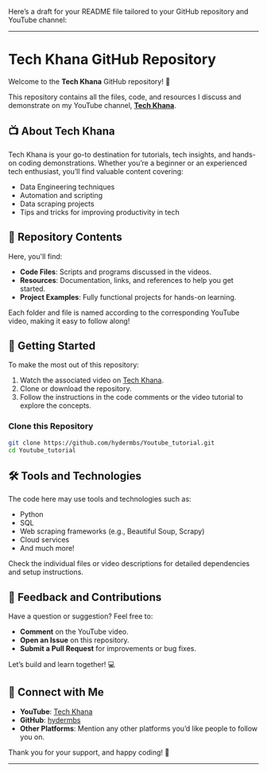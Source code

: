 

Here’s a draft for your README file tailored to your GitHub repository and YouTube channel:  

---

# Tech Khana GitHub Repository  

Welcome to the **Tech Khana** GitHub repository! 🎉  

This repository contains all the files, code, and resources I discuss and demonstrate on my YouTube channel, **[Tech Khana](https://www.youtube.com/@techkhana)**.  

## 📺 About Tech Khana  
Tech Khana is your go-to destination for tutorials, tech insights, and hands-on coding demonstrations. Whether you’re a beginner or an experienced tech enthusiast, you’ll find valuable content covering:  
- Data Engineering techniques  
- Automation and scripting  
- Data scraping projects  
- Tips and tricks for improving productivity in tech  

## 📂 Repository Contents  
Here, you'll find:  
- **Code Files**: Scripts and programs discussed in the videos.  
- **Resources**: Documentation, links, and references to help you get started.  
- **Project Examples**: Fully functional projects for hands-on learning.  

Each folder and file is named according to the corresponding YouTube video, making it easy to follow along!  

## 🚀 Getting Started  
To make the most out of this repository:  
1. Watch the associated video on [Tech Khana](https://www.youtube.com/@techkhana).  
2. Clone or download the repository.  
3. Follow the instructions in the code comments or the video tutorial to explore the concepts.  

### Clone this Repository  
```bash  
git clone https://github.com/hydermbs/Youtube_tutorial.git  
cd Youtube_tutorial  
```  

## 🛠️ Tools and Technologies  
The code here may use tools and technologies such as:  
- Python  
- SQL  
- Web scraping frameworks (e.g., Beautiful Soup, Scrapy)  
- Cloud services  
- And much more!  

Check the individual files or video descriptions for detailed dependencies and setup instructions.  

## 📩 Feedback and Contributions  
Have a question or suggestion? Feel free to:  
- **Comment** on the YouTube video.  
- **Open an Issue** on this repository.  
- **Submit a Pull Request** for improvements or bug fixes.  

Let’s build and learn together! 💻  

## 🔗 Connect with Me  
- **YouTube**: [Tech Khana](https://www.youtube.com/@techkhana)  
- **GitHub**: [hydermbs](https://github.com/hydermbs)  
- **Other Platforms**: Mention any other platforms you’d like people to follow you on.  

Thank you for your support, and happy coding! 🚀  

--- 
